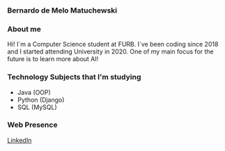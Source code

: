 ### Bernardo de Melo Matuchewski

### About me
Hi! I´m a Computer Science student at FURB. I´ve been coding since 2018 and I started attending University in 2020. One of my main focus 
for the future is to learn more about AI!

### Technology Subjects that I'm studying
- Java (OOP)
- Python (Django)
- SQL (MySQL)

### Web Presence
[LinkedIn](https://www.linkedin.com/in/bernardo-de-melo-matuchewski-2704/)
<!--
**BerPGR/BerPGR** is a ✨ _special_ ✨ repository because its `README.md` (this file) appears on your GitHub profile.

